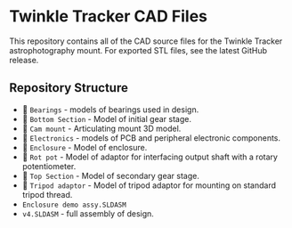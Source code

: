 # Twinkle Tracker CAD Files
This repository contains all of the CAD source files for the Twinkle Tracker
astrophotography mount. For exported STL files, see the latest GitHub release.

## Repository Structure
- 📁 `Bearings` - models of bearings used in design.
- 📁 `Bottom Section` - Model of initial gear stage.
- 📁 `Cam mount` - Articulating mount 3D model.
- 📁 `Electronics` - models of PCB and peripheral electronic components.
- 📁 `Enclosure` - Model of enclosure.
- 📁 `Rot pot` - Model of adaptor for interfacing output shaft with a rotary
potentiometer.
- 📁 `Top Section` - Model of secondary gear stage.
- 📁 `Tripod adaptor` - Model of tripod adaptor for mounting on standard tripod
thread.
- `Enclosure demo assy.SLDASM`
- `v4.SLDASM` - full assembly of design.

